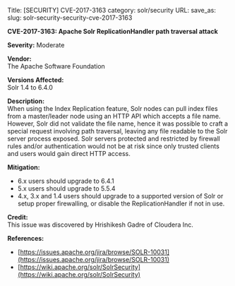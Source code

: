 Title: [SECURITY] CVE-2017-3163
category: solr/security
URL:
save_as:
slug: solr-security-security-cve-2017-3163

**CVE-2017-3163: Apache Solr ReplicationHandler path traversal attack**

**Severity:** Moderate

**Vendor:**  
The Apache Software Foundation

**Versions Affected:**  
Solr 1.4 to 6.4.0

**Description:**  
When using the Index Replication feature, Solr nodes can pull index files from
a master/leader node using an HTTP API which accepts a file name. However,
Solr did not validate the file name, hence it was possible to craft a special
request involving path traversal, leaving any file readable to the Solr server
process exposed. Solr servers protected and restricted by firewall rules
and/or authentication would not be at risk since only trusted clients and users
would gain direct HTTP access.

**Mitigation:**

* 6.x users should upgrade to 6.4.1
* 5.x users should upgrade to 5.5.4
* 4.x, 3.x and 1.4 users should upgrade to a supported version of Solr or setup proper firewalling, or disable the ReplicationHandler if not in use.

**Credit:**  
This issue was discovered by ﻿Hrishikesh Gadre of Cloudera Inc.

**References:**

* [https://issues.apache.org/jira/browse/SOLR-10031](https://issues.apache.org/jira/browse/SOLR-10031)
* [https://wiki.apache.org/solr/SolrSecurity](https://wiki.apache.org/solr/SolrSecurity)

